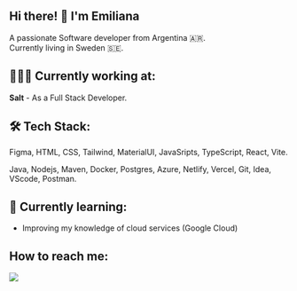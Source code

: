 ## Hi there! 👋 I'm Emiliana

A passionate Software developer from Argentina 🇦🇷.
<br>
Currently living in Sweden 🇸🇪.

## 👩🏻‍💻 Currently working at:
**Salt** - As a Full Stack Developer.

## 🛠 Tech Stack:

Figma, HTML, CSS, Tailwind, MaterialUI, JavaSripts, TypeScript, React, Vite.

Java, Nodejs, Maven, Docker, Postgres, Azure, Netlify, Vercel, Git, Idea, VScode, Postman.

## 🌱 Currently learning:
- Improving my knowledge of cloud services (Google Cloud)

## How to reach me:
<div align="left"> 
  <a href="https://www.linkedin.com/in/emiliana-e-971b26202/" target="_blank">
    <img src="https://img.shields.io/badge/LinkedIn-0077B5?style=for-the-badge&logo=linkedin&logoColor=white"/>
  </a>
</div>


